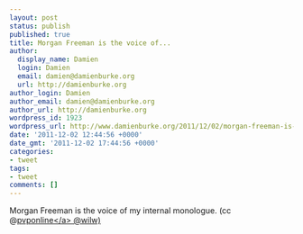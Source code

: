 ```yaml
---
layout: post
status: publish
published: true
title: Morgan Freeman is the voice of...
author:
  display_name: Damien
  login: Damien
  email: damien@damienburke.org
  url: http://damienburke.org
author_login: Damien
author_email: damien@damienburke.org
author_url: http://damienburke.org
wordpress_id: 1923
wordpress_url: http://www.damienburke.org/2011/12/02/morgan-freeman-is-the-voice-of/
date: '2011-12-02 12:44:56 +0000'
date_gmt: '2011-12-02 17:44:56 +0000'
categories:
- tweet
tags:
- tweet
comments: []
---
```

<p>Morgan Freeman is the voice of my internal monologue. (cc @<a href="http:&#47;&#47;twitter.com&#47;pvponline" class="aktt_username">pvponline<&#47;a> @wilw)</p>
